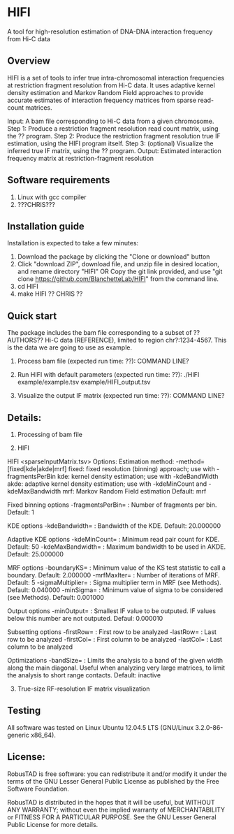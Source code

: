# HIFI
A tool for high-resolution estimation of DNA-DNA interaction frequency from Hi-C data

## Overview
HIFI is a set of tools to infer true intra-chromosomal interaction frequencies at restriction fragment resolution from Hi-C data. 
It uses adaptive kernel density estimation and Markov Random Field approaches to provide accurate estimates of interaction frequency matrices from sparse read-count matrices.

Input: A bam file corresponding to Hi-C data from a given chromosome. 
Step 1: Produce a restriction fragment resolution read count matrix, using the ?? program.
Step 2: Produce the restriction fragment resolution true IF estimation, using the HIFI program itself.
Step 3: (optional) Visualize the inferred true IF matrix, using the ?? program. 
Output: Estimated interaction frequency matrix at restriction-fragment resolution

## Software requirements
1) Linux with gcc compiler
2) ???CHRIS???

## Installation guide
Installation is expected to take a few minutes:
1) Download the package by clicking the "Clone or download" button
2) Click "download ZIP", download file, and unzip file in desired location, and rename directory "HIFI"
OR
Copy the git link provided, and use "git clone https://github.com/BlanchetteLab/HIFI" from the command line.
3) cd HIFI
4) make HIFI
?? CHRIS ??

## Quick start
The package includes the bam file corresponding to a subset of ??AUTHORS?? Hi-C data (REFERENCE), limited to region chr?:1234-4567. This is the data we are going to use as example.
1) Process bam file (expected run time: ??):
COMMAND LINE?

2) Run HIFI with default parameters (expected run time: ??):
./HIFI example/example.tsv example/HIFI_output.tsv

3) Visualize the output IF matrix (expected run time: ??):
COMMAND LINE?

## Details:
1) Processing of bam file

2) HIFI

HIFI <sparseInputMatrix.tsv> <sparseOutputMatrix> <options>
Options:
Estimation method:
	-method=[fixed|kde|akde|mrf]
		fixed: fixed resolution (binning) approach; use with -fragmentsPerBin
		kde: kernel density estimation; use with -kdeBandWidth
		akde: adaptive kernel density estimation; use with -kdeMinCount and -kdeMaxBandwidth
		mrf: Markov Random Field estimation
		Default: mrf
	
Fixed binning options
	-fragmentsPerBin=<INTEGER> : Number of fragments per bin. Default: 1

KDE options
	-kdeBandwidth=<FLOAT> : Bandwidth of the KDE. Default: 20.000000

Adaptive KDE options
	-kdeMinCount=<INTEGER> : Minimum read pair count for KDE. Default: 50
	-kdeMaxBandwidth=<FLOAT> : Maximum bandwidth to be used in AKDE. Default: 25.000000

MRF options
	-boundaryKS=<FLOAT> : Minimum value of the KS test statistic to call a boundary. Default: 2.000000
	-mrfMaxIter=<INTEGER> : Number of iterations of MRF. Default: 5
	-sigmaMultiplier=<FLOAT> : Sigma multiplier term in MRF (see Methods). Default: 0.040000
	-minSigma=<FLOAT> : Minimum value of sigma to be considered (see Methods). Default: 0.001000

Output options
	-minOutput=<FLOAT> : Smallest IF value to be outputed. IF values below this number are not outputed. Defaul: 0.000010

Subsetting options
	-firstRow=<INTEGER> : First row to be analyzed
	-lastRow=<INTEGER> : Last row to be analyzed
	-firstCol=<INTEGER> : First column to be analyzed
	-lastCol=<INTEGER> : Last column to be analyzed

Optimizations
	-bandSize=<INTEGER> : Limits the analysis to a band of the given width along the main diagonal. Useful when analyzing very large matrices, to limit the analysis to short range contacts. Default: inactive


3) True-size RF-resolution IF matrix visualization

## Testing
All software was tested on Linux Ubuntu 12.04.5 LTS (GNU/Linux 3.2.0-86-generic x86_64).

## License:
RobusTAD is free software: you can redistribute it and/or modify it under the terms of the GNU Lesser General Public License as published by the Free Software Foundation.

RobusTAD is distributed in the hopes that it will be useful, but WITHOUT ANY WARRANTY; without even the implied warranty of MERCHANTABILITY or FITNESS FOR A PARTICULAR PURPOSE. See the GNU Lesser General Public License for more details.

